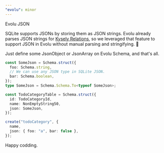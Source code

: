 ```yaml
---
"evolu": minor
---
```


Evolu JSON

SQLite supports JSONs by storing them as JSON strings. Evolu already parses JSON strings for [Kysely Relations](https://kysely.dev/docs/recipes/relations), so we leveraged that feature to support JSON in Evolu without manual parsing and stringifying. 🚀

Just define some JsonObject or JsonArray on Evolu Schema, and that's all.

```ts
const SomeJson = Schema.struct({
  foo: Schema.string,
  // We can use any JSON type in SQLite JSON.
  bar: Schema.boolean,
});
type SomeJson = Schema.Schema.To<typeof SomeJson>;

const TodoCategoryTable = Schema.struct({
  id: TodoCategoryId,
  name: NonEmptyString50,
  json: SomeJson,
});

create("todoCategory", {
  name,
  json: { foo: "a", bar: false },
});
```

Happy codding.
